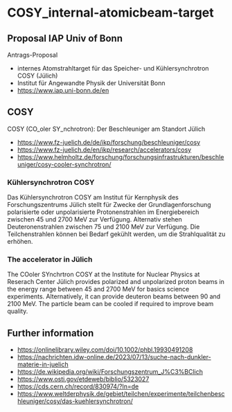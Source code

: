 # COSY_internal-atomicbeam-target

## Proposal IAP Univ of Bonn 
Antrags-Proposal 
- internes Atomstrahltarget für das Speicher- und Kühlersynchrotron COSY (Jülich) 
- Institut für Angewandte Physik der Universität Bonn
- https://www.iap.uni-bonn.de/en

## COSY
COSY (CO_oler SY_nchrotron): Der Beschleuniger am Standort Jülich
- https://www.fz-juelich.de/de/ikp/forschung/beschleuniger/cosy
- https://www.fz-juelich.de/en/ikp/research/accelerators/cosy
- https://www.helmholtz.de/forschung/forschungsinfrastrukturen/beschleuniger/cosy-cooler-synchrotron/

### Kühlersynchrotron COSY
Das Kühlersynchrotron COSY am Institut für Kernphysik des Forschungszentrums Jülich stellt für Zwecke der Grundlagenforschung polarisierte 
oder unpolarisierte Protonenstrahlen im Energiebereich zwischen 45 und 2700 MeV zur Verfügung. Alternativ stehen Deuteronenstrahlen zwischen
75 und 2100 MeV zur Verfügung. Die Teilchenstrahlen können bei Bedarf gekühlt werden, um die Strahlqualität zu erhöhen.

### The accelerator in Jülich
The COoler SYnchrtron COSY at the Institute for Nuclear Physics at Reserach Center Jülich provides polarized and unpolarized proton beams
in the energy range between 45 and 2700 MeV for basics science experiments. Alternatively, it can provide deuteron beams between 90 and 
2100 MeV. The particle beam can be cooled if required to improve beam quality.

## Further information
- https://onlinelibrary.wiley.com/doi/10.1002/phbl.19930491208
- https://nachrichten.idw-online.de/2023/07/13/suche-nach-dunkler-materie-in-juelich
- https://de.wikipedia.org/wiki/Forschungszentrum_J%C3%BClich
- https://www.osti.gov/etdeweb/biblio/5323027
- https://cds.cern.ch/record/830974/?ln=de
- https://www.weltderphysik.de/gebiet/teilchen/experimente/teilchenbeschleuniger/cosy/das-kuehlersynchrotron/

  
  

